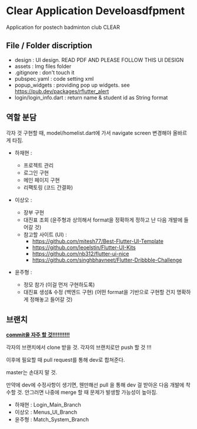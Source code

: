# Clear Application Develoasdfpment

Application for postech badminton club CLEAR

## File / Folder discription

 - design : UI design. READ PDF AND PLEASE FOLLOW THIS UI DESIGN
 - assets : Img files folder
 - .gitignore : don't touch it
 - pubspec.yaml : code setting xml
 - popup_widgets : providing pop up widgets. see https://pub.dev/packages/rflutter_alert
 - login/login_info.dart : return name & student id as String format

## 역할 분담

각자 것 구현할 때, model/homelist.dart에 가서 navigate screen 변경해야 올바르게 타짐.

 - 하재현 :
    - 프로젝트 관리
    - 로그인 구현
    - 메인 페이지 구현
    - 리팩토링 (코드 간결화)

 - 이상오 :
    - 장부 구현
    - 대진표 조회 (윤주형과 상의해서 format을 정확하게 정하고 난 다음 개발에 들어갈 것)
    - 참고할 사이트 (UI) : 
      - https://github.com/mitesh77/Best-Flutter-UI-Template
      - https://github.com/leoelstin/Flutter-UI-Kits
      - https://github.com/nb312/flutter-ui-nice
      - https://github.com/singhbhavneet/Flutter-Dribbble-Challenge
     
        
 - 윤주형 :
    - 정모 참가 (이걸 먼저 구현하도록)
    - 대진표 생성& 수정 (백엔드 구현) (어떤 format을 기반으로 구현할 건지 명확하게 정해놓고 들어갈 것)

## 브랜치

<u>__commit을 자주 할 것!!!!!!!!!!__</u>

각자의 브랜치에서 clone 받을 것.
각자의 브랜치로만 push 할 것 !!!

이후에 필요할 때 pull request를 통해 dev로 합쳐준다.

master는 손대지 말 것.

만약에 dev에 수정사항이 생기면, 웬만해선 pull 을 통해 dev 걸 받아온 다음 개발에 착수할 것. 안그러면 나중에 merge 할 때 문제가 발생할 가능성이 높아짐.

 - 하재현 : Login_Main_Branch
 - 이상오 : Menus_UI_Branch
 - 윤주형 : Match_System_Branch
